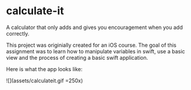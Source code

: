 # calculate-it
A calculator that only adds and gives you encouragement when you add correctly.

This project was originially created for an iOS course. The goal of this assignment was to learn how to manipulate variables in swift, use a basic view and the process of creating a basic swift application.

Here is what the app looks like:

![](assets/calculateit.gif =250x)